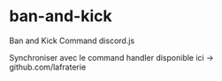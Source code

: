 # ban-and-kick
Ban and Kick Command discord.js

Synchroniser avec le command handler disponible ici -> github.com/lafraterie
